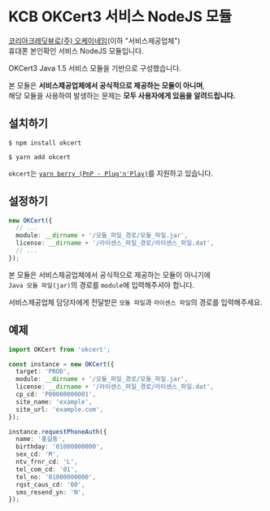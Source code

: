 # KCB OKCert3 서비스 NodeJS 모듈

[코리아크레딧뷰로(주) 오케이네임](https://www.ok-name.co.kr/)(이하 "서비스제공업체") <br />
휴대폰 본인확인 서비스 NodeJS 모듈입니다.

OKCert3 Java 1.5 서비스 모듈을 기반으로 구성했습니다.

본 모듈은 **서비스제공업체에서 공식적으로 제공하는 모듈이 아니며**, <br />
해당 모듈을 사용하여 발생하는 문제는 **모두 사용자에게 있음을 알려드립니다.**

## 설치하기

```
$ npm install okcert
```

```
$ yarn add okcert
```

`okcert`는 [`yarn berry (PnP - Plug'n'Play)`](https://github.com/yarnpkg/berry)를 지원하고 있습니다.

## 설정하기

```ts
new OKCert({
  // ...
  module: __dirname + '/모듈_파일_경로/모듈_파일.jar',
  license: __dirname + '/라이센스_파일_경로/라이센스_파일.dat',
  // ...
});
```

본 모듈은 서비스제공업체에서 공식적으로 제공하는 모듈이 아니기에 <br />
`Java 모듈 파일(jar)`의 경로를 `module`에 입력해주셔야 합니다.

서비스제공업체 담당자에게 전달받은 `모듈 파일`과 `라이센스 파일`의 경로를 입력해주세요.

## 예제

```ts
import OKCert from 'okcert';

const instance = new OKCert({
  target: 'PROD',
  module: __dirname + '/모듈_파일_경로/모듈_파일.jar',
  license: __dirname + '/라이센스_파일_경로/라이센스_파일.dat',
  cp_cd: 'P00000000001',
  site_name: 'example',
  site_url: 'example.com',
});

instance.requestPhoneAuth({
  name: '홍길동',
  birthday: '01000000000',
  sex_cd: 'M',
  ntv_frnr_cd: 'L',
  tel_com_cd: '01',
  tel_no: '01000000000',
  rqst_caus_cd: '00',
  sms_resend_yn: 'N',
});
```
